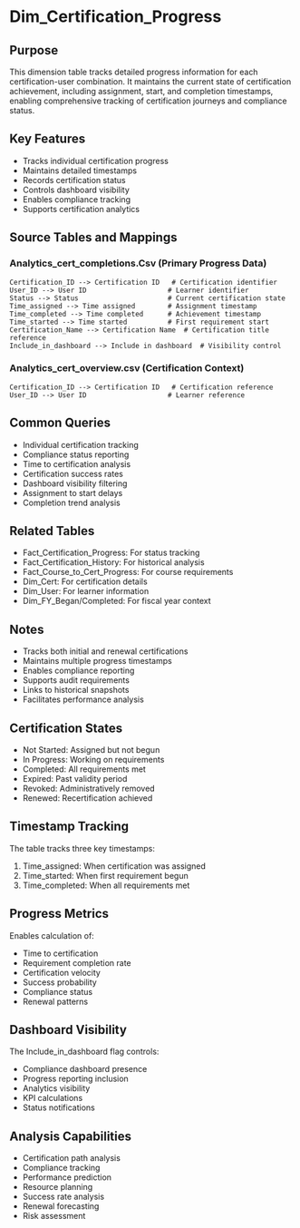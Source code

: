 # Dim_Certification_Progress

## Purpose
This dimension table tracks detailed progress information for each certification-user combination. It maintains the current state of certification achievement, including assignment, start, and completion timestamps, enabling comprehensive tracking of certification journeys and compliance status.

## Key Features
- Tracks individual certification progress
- Maintains detailed timestamps
- Records certification status
- Controls dashboard visibility
- Enables compliance tracking
- Supports certification analytics

## Source Tables and Mappings

### Analytics_cert_completions.Csv (Primary Progress Data)
    Certification_ID --> Certification ID   # Certification identifier
    User_ID --> User ID                    # Learner identifier
    Status --> Status                      # Current certification state
    Time_assigned --> Time assigned        # Assignment timestamp
    Time_completed --> Time completed      # Achievement timestamp
    Time_started --> Time started          # First requirement start
    Certification_Name --> Certification Name  # Certification title reference
    Include_in_dashboard --> Include in dashboard  # Visibility control

### Analytics_cert_overview.csv (Certification Context)
    Certification_ID --> Certification ID   # Certification reference
    User_ID --> User ID                    # Learner reference

## Common Queries
- Individual certification tracking
- Compliance status reporting
- Time to certification analysis
- Certification success rates
- Dashboard visibility filtering
- Assignment to start delays
- Completion trend analysis

## Related Tables
- Fact_Certification_Progress: For status tracking
- Fact_Certification_History: For historical analysis
- Fact_Course_to_Cert_Progress: For course requirements
- Dim_Cert: For certification details
- Dim_User: For learner information
- Dim_FY_Began/Completed: For fiscal year context

## Notes
- Tracks both initial and renewal certifications
- Maintains multiple progress timestamps
- Enables compliance reporting
- Supports audit requirements
- Links to historical snapshots
- Facilitates performance analysis

## Certification States
- Not Started: Assigned but not begun
- In Progress: Working on requirements
- Completed: All requirements met
- Expired: Past validity period
- Revoked: Administratively removed
- Renewed: Recertification achieved

## Timestamp Tracking
The table tracks three key timestamps:
1. Time_assigned: When certification was assigned
2. Time_started: When first requirement begun
3. Time_completed: When all requirements met

## Progress Metrics
Enables calculation of:
- Time to certification
- Requirement completion rate
- Certification velocity
- Success probability
- Compliance status
- Renewal patterns

## Dashboard Visibility
The Include_in_dashboard flag controls:
- Compliance dashboard presence
- Progress reporting inclusion
- Analytics visibility
- KPI calculations
- Status notifications

## Analysis Capabilities
- Certification path analysis
- Compliance tracking
- Performance prediction
- Resource planning
- Success rate analysis
- Renewal forecasting
- Risk assessment 